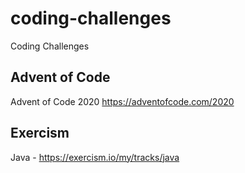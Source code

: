 # coding-challenges
 Coding Challenges

## Advent of Code
Advent of Code 2020 https://adventofcode.com/2020

## Exercism
Java - https://exercism.io/my/tracks/java
